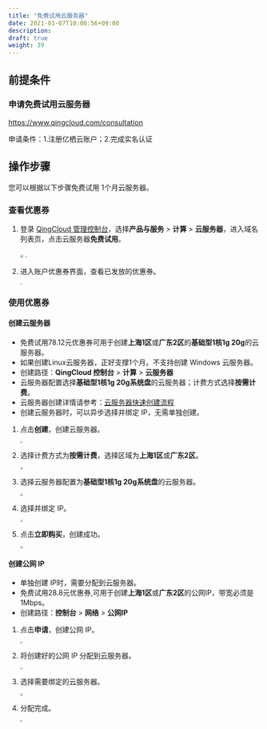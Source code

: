 ```yaml
---
title: "免费试用云服务器"
date: 2021-03-07T10:08:56+09:00
description:
draft: true
weight: 39
---
```


## 前提条件

### 申请免费试用云服务器

https://www.qingcloud.com/consultation

申请条件：1.注册亿栖云账户；2.完成实名认证

## 操作步骤

您可以根据以下步骤免费试用 1个月云服务器。

### 查看优惠券

1. 登录 [QingCloud 管理控制台](https://console.qingcloud.com/login)，选择**产品与服务** > **计算** > **云服务器**，进入域名列表页，点击云服务器**免费试用**。

   <img src="../../_images/free-instance-1.png" style="zoom:40%;" />

   <img src="../../_images/free-instance-2.png" style="zoom:19%;" />

2. 进入账户优惠券界面，查看已发放的优惠券。

   <img src="../../_images/free-instance-3.png" style="zoom:18%;" />

### 使用优惠券

#### 创建云服务器

- 免费试用78.12元优惠券可用于创建**上海1区**或**广东2区**的**基础型1核1g 20g**的云服务器。
- 如果创建Linux云服务器，正好支撑1个月。不支持创建 Windows 云服务器。
- 创建路径：**QingCloud 控制台** > **计算** > **云服务器**
- 云服务器配置选择**基础型1核1g 20g系统盘**的云服务器；计费方式选择**按需计费**。
- 云服务器创建详情请参考：[云服务器快速创建流程](/compute/vm/quickstart/create_vm/)
- 创建云服务器时，可以异步选择并绑定 IP，无需单独创建。

1. 点击**创建**，创建云服务器。

   <img src="../../_images/free-instance-5.png" style="zoom:25%;" />

2. 选择计费方式为**按需计费**，选择区域为**上海1区**或**广东2区**。

   <img src="../../_images/free-instance-6.png" style="zoom:30%;" />

3. 选择云服务器配置为**基础型1核1g 20g系统盘**的云服务器。

   <img src="../../_images/free-instance-7.png" style="zoom:30%;" />

4. 选择并绑定 IP。

   <img src="../../_images/free-instance-12.png" style="zoom:30%;" />

5. 点击**立即购买**，创建成功。

   <img src="../../_images/free-instance-9.png" style="zoom:30%;" />

#### 创建公网 IP

- 单独创建 IP时，需要分配到云服务器。
- 免费试用28.8元优惠券,可用于创建**上海1区**或**广东2区**的公网IP，带宽必须是1Mbps。
- 创建路径：**控制台** > **网络** > **公网IP**

1. 点击**申请**，创建公网 IP。

   <img src="../../_images/free-instance-4.png" style="zoom:25%;" />

2. 将创建好的公网 IP 分配到云服务器。

   <img src="../../_images/free-instance-8.png" style="zoom:25%;" />

3. 选择需要绑定的云服务器。

   <img src="../../_images/free-instance-10.png" style="zoom:30%;" />

4. 分配完成。

   <img src="../../_images/free-instance-11.png" style="zoom:25%;" />
